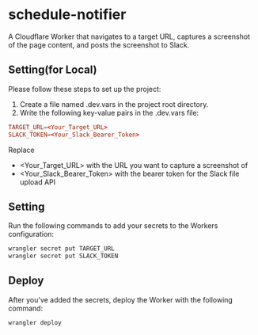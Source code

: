 # schedule-notifier
A Cloudflare Worker that navigates to a target URL, captures a screenshot of the page content, and posts the screenshot to Slack.

## Setting(for Local)
Please follow these steps to set up the project:

1. Create a file named .dev.vars in the project root directory.
2. Write the following key-value pairs in the .dev.vars file:
  ```toml
  TARGET_URL=<Your_Target_URL>
  SLACK_TOKEN=<Your_Slack_Bearer_Token>
  ```

Replace 
- <Your_Target_URL> with the URL you want to capture a screenshot of
- <Your_Slack_Bearer_Token> with the bearer token for the Slack file upload API

## Setting
Run the following commands to add your secrets to the Workers configuration:
```bash
wrangler secret put TARGET_URL
wrangler secret put SLACK_TOKEN
```

## Deploy
After you've added the secrets, deploy the Worker with the following command:
```bash
wrangler deploy
```

